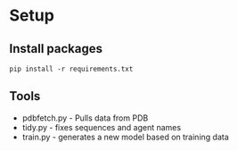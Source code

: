 # Setup

## Install packages

```pip install -r requirements.txt```

## Tools

- pdbfetch.py - Pulls data from PDB
- tidy.py - fixes sequences and agent names
- train.py - generates a new model based on training data

